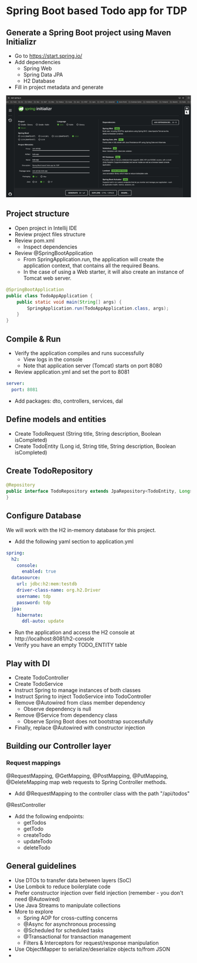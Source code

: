 # Spring Boot based Todo app for TDP

## Generate a Spring Boot project using Maven Initializr
- Go to https://start.spring.io/
- Add dependencies
  - Spring Web
  - Spring Data JPA
  - H2 Database
- Fill in project metadata and generate

![spring initializr](course_data/images/spring_initializr_screenshot.png)

## Project structure
- Open project in Intellij IDE
- Review project files structure
- Review pom.xml
  - Inspect dependencies
- Review @SpringBootApplication
  - From SpringApplication.run, the application will create the application context, that contains all the required Beans. 
  - In the case of using a Web starter, it will also create an instance of Tomcat web server.
```java
@SpringBootApplication
public class TodoAppApplication {
	public static void main(String[] args) {
		SpringApplication.run(TodoAppApplication.class, args);
	}
}
```

## Compile & Run
- Verify the application compiles and runs successfully
  - View logs in the console
  - Note that application server (Tomcat) starts on port 8080
- Review application.yml and set the port to 8081
```yaml
server:
  port: 8081
```

- Add packages: dto, controllers, services, dal

  
## Define models and entities
- Create TodoRequest (String title, String description, Boolean isCompleted)
- Create TodoEntity (Long id, String title, String description, Boolean isCompleted)

## Create TodoRepository
```java
@Repository
public interface TodoRepository extends JpaRepository<TodoEntity, Long> {
}
```

## Configure Database
We will work with the H2 in-memory database for this project.
- Add the following yaml section to application.yml 
```yaml
spring:
  h2:
    console:
      enabled: true
  datasource:
    url: jdbc:h2:mem:testdb
    driver-class-name: org.h2.Driver
    username: tdp
    password: tdp
  jpa:
    hibernate:
      ddl-auto: update
```
- Run the application and access the H2 console at http://localhost:8081/h2-console
- Verify you have an empty TODO_ENTITY table

## Play with DI
- Create TodoController
- Create TodoService
- Instruct Spring to manage instances of both classes
- Instruct Spring to inject TodoService into TodoController
- Remove @Autowired from class member dependency
  - Observe dependency is null
- Remove @Service from dependency class
  - Observe Spring Boot does not bootstrap successfully
- Finally, replace @Autowired with constructor injection


## Building our Controller layer

### Request mappings
@RequestMapping, @GetMapping, @PostMapping, @PutMapping, @DeleteMapping map web requests to Spring Controller methods.

- Add @RequestMapping to the controller class with the path "/api/todos"

@RestController
- Add the following endpoints:
  - getTodos    
  - getTodo
  - createTodo
  - updateTodo
  - deleteTodo

## General guidelines
- Use DTOs to transfer data between layers (SoC)
- Use Lombok to reduce boilerplate code
- Prefer constructor injection over field injection (remember - you don't need @Autowired)
- Use Java Streams to manipulate collections
- More to explore
  - Spring AOP for cross-cutting concerns
  - @Async for asynchronous processing
  - @Scheduled for scheduled tasks
  - @Transactional for transaction management
  - Filters & Interceptors for request/response manipulation
- Use ObjectMapper to serialize/deserialize objects to/from JSON
- 


